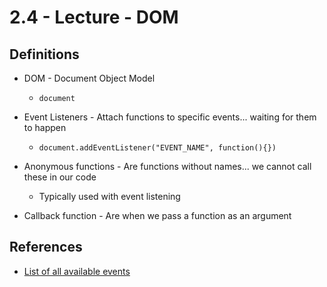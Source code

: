 # 2.4 - Lecture - DOM


## Definitions
- DOM - Document Object Model
  - `document`

- Event Listeners - Attach functions to specific events... waiting for them to happen
  - `document.addEventListener("EVENT_NAME", function(){})`

- Anonymous functions - Are functions without names... we cannot call these in our code
  - Typically used with event listening

- Callback function - Are when we pass a function as an argument


## References
- [List of all available events](https://developer.mozilla.org/en-US/docs/Web/Events)
